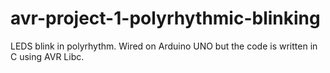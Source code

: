 # avr-project-1-polyrhythmic-blinking
LEDS blink in polyrhythm. Wired on Arduino UNO but the code is written in C using AVR Libc.

